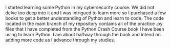 I started learning some Python in my cybersecurity course. We did not delve too deep into it and I was intrigued to learn more so I purchased a few books to get a better understanding of Python and learn to code.
The code located in the main branch of my repository contains all of the practice .py files that I have completed from the Python Crash Course book I have been using to learn Python.
I am about halfway through the book and intend on adding more code as I advance through my studies.
